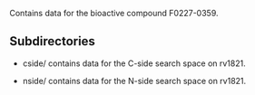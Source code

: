 Contains data for the bioactive compound F0227-0359.

## Subdirectories

- cside/ contains data for the C-side search space on rv1821.

- nside/ contains data for the N-side search space on rv1821.

